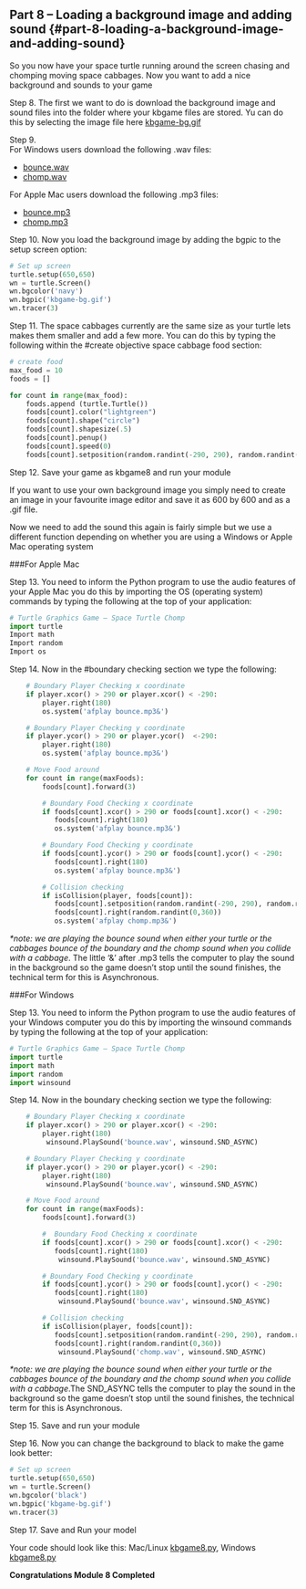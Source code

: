 ## Part 8 – Loading a background image and adding sound {#part-8-loading-a-background-image-and-adding-sound}

So you now have your space turtle running around the screen chasing and chomping moving space cabbages. Now you want to add a nice background and sounds to your game

Step 8.  The first we want to do is download the background image and sound files into the folder where your kbgame files are stored. Yu can do this by selecting the image file here [kbgame-bg.gif](/src/kbgame-bg.gif)

Step 9.  
For Windows users download the following .wav files:
* [bounce.wav](/src/bounce.wav)
* [chomp.wav](/src/chomp.wav)

For Apple Mac users download the following .mp3 files:
* [bounce.mp3](/src/bounce.mp3)
* [chomp.mp3](/src/chomp.mp3)

Step 10.  Now you load the background image by adding the bgpic to the setup screen option:
```python
# Set up screen
turtle.setup(650,650)
wn = turtle.Screen()
wn.bgcolor('navy')
wn.bgpic('kbgame-bg.gif')
wn.tracer(3)
```

Step 11.  The space cabbages currently are the same size as your turtle lets makes them smaller and add a few more. You can do this by typing the following within the #create objective space cabbage food section:
```python
# create food
max_food = 10
foods = []

for count in range(max_food):
    foods.append (turtle.Turtle())
    foods[count].color("lightgreen")
    foods[count].shape("circle")
    foods[count].shapesize(.5)
    foods[count].penup()
    foods[count].speed(0)
    foods[count].setposition(random.randint(-290, 290), random.randint(-290, 290))
```

Step 12.  Save your game as kbgame8 and run your module

If you want to use your own background image you simply need to create an image in your favourite image editor and save it as 600 by 600 and as a .gif file.

Now we need to add the sound this again is fairly simple but we use a different function depending on whether you are using a Windows or Apple Mac operating system

###For Apple Mac

Step 13.  You need to inform the Python program to use the audio features of your Apple Mac you do this by importing the OS (operating system) commands by typing the following at the top of your application:
```python
# Turtle Graphics Game – Space Turtle Chomp
import turtle
Import math
Import random
Import os
```

Step 14.  Now in the #boundary checking section we type the following:
```python
    # Boundary Player Checking x coordinate
    if player.xcor() > 290 or player.xcor() < -290:
        player.right(180)
        os.system('afplay bounce.mp3&')

    # Boundary Player Checking y coordinate
    if player.ycor() > 290 or player.ycor()  <-290:
        player.right(180)
        os.system('afplay bounce.mp3&')

    # Move Food around
    for count in range(maxFoods):
        foods[count].forward(3)

        # Boundary Food Checking x coordinate
        if foods[count].xcor() > 290 or foods[count].xcor() < -290:
           foods[count].right(180)
           os.system('afplay bounce.mp3&')

        # Boundary Food Checking y coordinate
        if foods[count].ycor() > 290 or foods[count].ycor() < -290:
           foods[count].right(180)
           os.system('afplay bounce.mp3&')

        # Collision checking
        if isCollision(player, foods[count]):
           foods[count].setposition(random.randint(-290, 290), random.randint(-290, 290))
           foods[count].right(random.randint(0,360))
           os.system('afplay chomp.mp3&')
```

_*note: we are playing the bounce sound when either your turtle or the cabbages bounce of the boundary and the chomp sound when you collide with a cabbage_.
The little ‘&amp;’ after .mp3 tells the computer to play the sound in the background so the game doesn’t stop until the sound finishes, the technical term for this is Asynchronous.

###For Windows

Step 13.  You need to inform the Python program to use the audio features of your Windows computer you do this by importing the winsound commands by typing the following at the top of your application:
```python
# Turtle Graphics Game – Space Turtle Chomp
import turtle
import math
import random
import winsound
```

Step 14.  Now in the boundary checking section we type the following:
```python
    # Boundary Player Checking x coordinate
    if player.xcor() > 290 or player.xcor() < -290:
        player.right(180)
         winsound.PlaySound('bounce.wav', winsound.SND_ASYNC)

    # Boundary Player Checking y coordinate
    if player.ycor() > 290 or player.ycor() < -290:
        player.right(180)
         winsound.PlaySound('bounce.wav', winsound.SND_ASYNC)

    # Move Food around
    for count in range(maxFoods):
        foods[count].forward(3)

        #  Boundary Food Checking x coordinate
        if foods[count].xcor() > 290 or foods[count].xcor() < -290:
           foods[count].right(180)
            winsound.PlaySound('bounce.wav', winsound.SND_ASYNC)

        # Boundary Food Checking y coordinate
        if foods[count].ycor() > 290 or foods[count].ycor() < -290:
           foods[count].right(180)
            winsound.PlaySound('bounce.wav', winsound.SND_ASYNC)

        # Collision checking
        if isCollision(player, foods[count]):
           foods[count].setposition(random.randint(-290, 290), random.randint(-290, 290))
           foods[count].right(random.randint(0,360))
            winsound.PlaySound('chomp.wav', winsound.SND_ASYNC)

```
_*note: we are playing the bounce sound when either your turtle or the cabbages bounce of the boundary and the chomp sound when you collide with a cabbage_.The SND_ASYNC tells the computer to play the sound in the background so the game doesn’t stop until the sound finishes, the technical term for this is Asynchronous.

Step 15.  Save and run your module

Step 16.  Now you can change the background to black to make the game look better:
```python
# Set up screen
turtle.setup(650,650)
wn = turtle.Screen()
wn.bgcolor('black')
wn.bgpic('kbgame-bg.gif')
wn.tracer(3)
```

Step 17.  Save and Run your model

Your code should look like this: Mac/Linux [kbgame8.py](/src/kbgame8.py), Windows [kbgame8.py](/src/kbgame8_win.py)

**Congratulations Module 8 Completed**